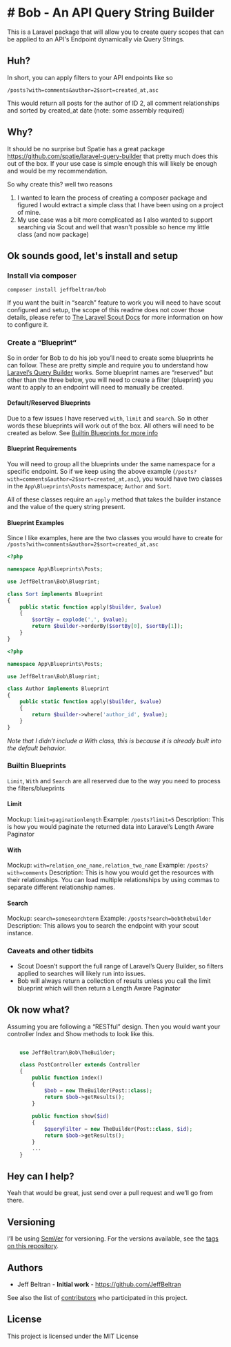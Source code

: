 # # Bob - An API Query String Builder

This is a Laravel package that will allow you to create query scopes that can be applied to an API's Endpoint dynamically via Query Strings.

## Huh?

In short, you can apply filters to your API endpoints like so

```
/posts?with=comments&author=2$sort=created_at,asc
```

This would return all posts for the author of ID 2, all comment relationships and sorted by created_at date (note: some assembly required)

## Why?

It should be no surprise but Spatie has a great package https://github.com/spatie/laravel-query-builder that pretty much does this out of the box. If your use case is simple enough this will likely be enough and would be my recommendation.

So why create this? well two reasons

1. I wanted to learn the process of creating a composer package and figured I would extract a simple class that I have been using on a project of mine.
2. My use case was a bit more complicated as I also wanted to support searching via Scout and well that wasn't possible so hence my little class (and now package)

## Ok sounds good, let's install and setup 

### Install via composer

```
composer install jeffbeltran/bob
```

If you want the built in “search” feature to work you will need to have scout configured and setup, the scope of this readme does not cover those details, please refer to [The Laravel Scout Docs](https://laravel.com/docs/5.6/scout) for more information on how to configure it. 

### Create a “Blueprint“

So in order for Bob to do his job you’ll need to create some blueprints he can follow. These are pretty simple and require you to understand how [Laravel’s Query Builder](https://laravel.com/docs/5.6/queries) works.  Some blueprint names are “reserved” but other than the three below, you will need to create a filter (blueprint) you want to apply to an endpoint will need to manually be created. 

#### Default/Reserved Blueprints

Due to a few issues I have reserved `with`, `limit` and `search`. So in other words these blueprints will work out of the box. All others will need to be created as below.  See [Builtin Blueprints for more info](#builtin-blueprints)

#### Blueprint Requirements

You will need to group all the blueprints under the same namespace for a specific endpoint. So if we keep using the above example (`/posts?with=comments&author=2$sort=created_at,asc`), you would have two classes in the `App\Blueprints\Posts` namespace;  `Author` and `Sort`.

All of these classes require an `apply` method that takes the builder instance and the value of the query string present.

#### Blueprint Examples

Since I like examples, here are the two classes you would have to create for 
 `/posts?with=comments&author=2$sort=created_at,asc`

```php
<?php

namespace App\Blueprints\Posts;

use JeffBeltran\Bob\Blueprint;

class Sort implements Blueprint
{
    public static function apply($builder, $value)
    {
        $sortBy = explode(',', $value);
        return $builder->orderBy($sortBy[0], $sortBy[1]);
    }
}
```

```php
<?php

namespace App\Blueprints\Posts;

use JeffBeltran\Bob\Blueprint;

class Author implements Blueprint
{
    public static function apply($builder, $value)
    {
        return $builder->where('author_id', $value);
    }
}
```

_Note that I didn’t include a With class, this is because it is already built into the default behavior._ 

### Builtin Blueprints

`Limit`, `With` and `Search` are all reserved due to the way you need to process the filters/blueprints

#### Limit
Mockup: `limit=paginationlength`
Example: `/posts?limit=5` 
Description: This is how you would paginate the returned data into Laravel’s Length Aware Paginator
#### With
Mockup: `with=relation_one_name,relation_two_name`
Example: `/posts?with=comments`
Description: This is how you would get  the resources with their relationships. You can load multiple relationships
by using commas to separate different relationship names.
#### Search
Mockup: `search=somesearchterm`
Example: `/posts?search=bobthebuilder` 
Description: This allows you to search the endpoint with your scout instance.

### Caveats and other tidbits

* Scout Doesn’t support the full range of Laravel’s Query Builder, so filters applied to searches will likely run into issues.
* Bob will always return a collection of results unless you call the limit blueprint which will then return a Length Aware Paginator

## Ok now what?

Assuming you are following a “RESTful” design. Then you would want your controller Index and Show methods to look like this. 

```php

	use JeffBeltran\Bob\TheBuilder;

	class PostController extends Controller
	{
	    public function index()
	    {
	        $bob = new TheBuilder(Post::class);
	        return $bob->getResults();
	    }
	
	    public function show($id)
	    {
	        $queryFilter = new TheBuilder(Post::class, $id);
	        return $bob->getResults();
	    }
		...
	}
```


## Hey can I help?

Yeah that would be great, just send over a pull request and we’ll go from there.

## Versioning

I’ll be using [SemVer](http://semver.org/) for versioning. For the versions available, see the [tags on this repository](https://github.com/JeffBeltran/bob/tags). 

## Authors

* Jeff Beltran - **Initial work** - https://github.com/JeffBeltran

See also the list of [contributors](https://github.com/JeffBeltran/bob/contributors) who participated in this project.

## License

This project is licensed under the MIT License